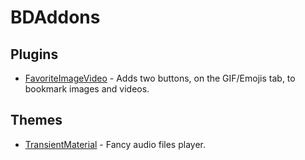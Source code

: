 # BDAddons

## Plugins
 - [FavoriteImageVideo](https://github.com/Dastan21/BDAddons/blob/main/plugins/FavoriteImageVideo) - Adds two buttons, on the GIF/Emojis tab, to bookmark images and videos.

## Themes
 - [TransientMaterial](https://github.com/Dastan21/BDAddons/blob/main/themes/BetterAudio.theme.css) - Fancy audio files player.